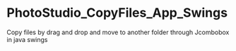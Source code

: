 # PhotoStudio_CopyFiles_App_Swings
Copy files by drag and drop and move to another folder through Jcombobox in java swings
